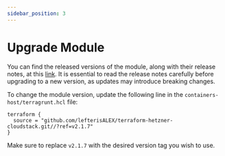 ```yaml
---
sidebar_position: 3
---
```

# Upgrade  Module

You can find the released versions of the module, along with their release notes, at this [link](https://github.com/lefterisALEX/terraform-hetzner-cloudstack/releases). It is essential to read the release notes carefully before upgrading to a new version, as updates may introduce breaking changes.

To change the module version, update the following line in the `containers-host/terragrunt.hcl` file:

```
terraform {
  source = "github.com/lefterisALEX/terraform-hetzner-cloudstack.git//?ref=v2.1.7"
}
```

Make sure to replace `v2.1.7` with the desired version tag you wish to use.

